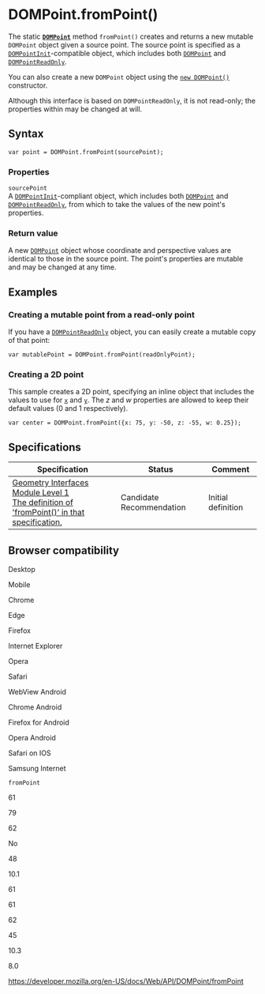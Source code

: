 # DOMPoint.fromPoint()

The static **[`DOMPoint`](../dompoint)** method `fromPoint()` creates and returns a new mutable `DOMPoint` object given a source point. The source point is specified as a [`DOMPointInit`](../dompointinit)-compatible object, which includes both [`DOMPoint`](../dompoint) and [`DOMPointReadOnly`](../dompointreadonly).

You can also create a new `DOMPoint` object using the [`new DOMPoint()`](dompoint) constructor.

Although this interface is based on `DOMPointReadOnly`, it is not read-only; the properties within may be changed at will.

## Syntax

    var point = DOMPoint.fromPoint(sourcePoint);

### Properties

`sourcePoint`  
A [`DOMPointInit`](../dompointinit)-compliant object, which includes both [`DOMPoint`](../dompoint) and [`DOMPointReadOnly`](../dompointreadonly), from which to take the values of the new point's properties.

### Return value

A new [`DOMPoint`](../dompoint) object whose coordinate and perspective values are identical to those in the source point. The point's properties are mutable and may be changed at any time.

## Examples

### Creating a mutable point from a read-only point

If you have a [`DOMPointReadOnly`](../dompointreadonly) object, you can easily create a mutable copy of that point:

    var mutablePoint = DOMPoint.fromPoint(readOnlyPoint);

### Creating a 2D point

This sample creates a 2D point, specifying an inline object that includes the values to use for [`x`](../dompointreadonly/x) and [`y`](../dompointreadonly/y). The _z_ and _w_ properties are allowed to keep their default values (0 and 1 respectively).

    var center = DOMPoint.fromPoint({x: 75, y: -50, z: -55, w: 0.25});

## Specifications

<table><thead><tr class="header"><th>Specification</th><th>Status</th><th>Comment</th></tr></thead><tbody><tr class="odd"><td><a href="https://drafts.fxtf.org/geometry/#dom-dompoint-frompoint">Geometry Interfaces Module Level 1<br />
<span class="small">The definition of 'fromPoint()' in that specification.</span></a></td><td><span class="spec-cr">Candidate Recommendation</span></td><td>Initial definition</td></tr></tbody></table>

## Browser compatibility

Desktop

Mobile

Chrome

Edge

Firefox

Internet Explorer

Opera

Safari

WebView Android

Chrome Android

Firefox for Android

Opera Android

Safari on IOS

Samsung Internet

`fromPoint`

61

79

62

No

48

10.1

61

61

62

45

10.3

8.0

<a href="https://developer.mozilla.org/en-US/docs/Web/API/DOMPoint/fromPoint" class="_attribution-link">https://developer.mozilla.org/en-US/docs/Web/API/DOMPoint/fromPoint</a>
